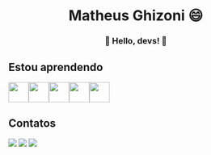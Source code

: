<h1 align = "center"> Matheus Ghizoni 😄</h1>
<h3 align = "center">👋 Hello, devs! 👋</h3>

<h2> Estou aprendendo </h2>
<div>
<img src="https://cdn.jsdelivr.net/gh/devicons/devicon/icons/mysql/mysql-original.svg" / width="40" height="40"><img src="https://cdn.jsdelivr.net/gh/devicons/devicon/icons/java/java-original.svg" / width="40" height="40"><img src="https://cdn.jsdelivr.net/gh/devicons/devicon/icons/html5/html5-original.svg" / width="40" height="40"><img src="https://cdn.jsdelivr.net/gh/devicons/devicon/icons/css3/css3-original.svg" /width="40" height="40"><img src="https://cdn.jsdelivr.net/gh/devicons/devicon/icons/git/git-original.svg" /width="40" height="40">
</div>          
          
<h2> Contatos </h2>
<div>
<a href="https://instagram.com/math.ghz" target="_blank"><img src="https://img.shields.io/badge/-Instagram-%23E4405F?style=for-the-badge&logo=instagram&logoColor=white" target="_blank"></a>
<a href = "mailto:matheus.ghizoni24@gmail.com"><img src="https://img.shields.io/badge/Gmail-D14836?style=for-the-badge&logo=gmail&logoColor=white" target="_blank"></a>
<a href="https://www.linkedin.com/in/matheus-ghizoni-2788a7213/" target="_blank"><img src="https://img.shields.io/badge/-LinkedIn-%230077B5?style=for-the-badge&logo=linkedin&logoColor=white" target="_blank"></a>   
</div>
